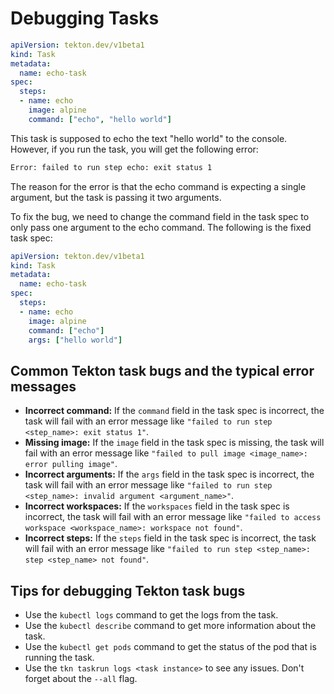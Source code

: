 # Debugging Tasks

```yaml
apiVersion: tekton.dev/v1beta1
kind: Task
metadata:
  name: echo-task
spec:
  steps:
  - name: echo
    image: alpine
    command: ["echo", "hello world"]
```

This task is supposed to echo the text "hello world" to the console. However, if you run the task, you will get the following error:

```bash
Error: failed to run step echo: exit status 1
```

The reason for the error is that the echo command is expecting a single argument, but the task is passing it two arguments.

To fix the bug, we need to change the command field in the task spec to only pass one argument to the echo command. The following is the fixed task spec:

```yaml
apiVersion: tekton.dev/v1beta1
kind: Task
metadata:
  name: echo-task
spec:
  steps:
  - name: echo
    image: alpine
    command: ["echo"]
    args: ["hello world"]
```

## Common Tekton task bugs and the typical error messages

* **Incorrect command:** If the `command` field in the task spec is incorrect, the task will fail with an error message like `"failed to run step <step_name>: exit status 1"`.
* **Missing image:** If the `image` field in the task spec is missing, the task will fail with an error message like `"failed to pull image <image_name>: error pulling image"`.
* **Incorrect arguments:** If the `args` field in the task spec is incorrect, the task will fail with an error message like `"failed to run step <step_name>: invalid argument <argument_name>"`.
* **Incorrect workspaces:** If the `workspaces` field in the task spec is incorrect, the task will fail with an error message like `"failed to access workspace <workspace_name>: workspace not found"`.
* **Incorrect steps:** If the `steps` field in the task spec is incorrect, the task will fail with an error message like `"failed to run step <step_name>: step <step_name> not found"`.

## Tips for debugging Tekton task bugs

* Use the `kubectl logs` command to get the logs from the task.
* Use the `kubectl describe` command to get more information about the task.
* Use the `kubectl get pods` command to get the status of the pod that is running the task.
* Use the `tkn taskrun logs <task instance>` to see any issues. Don't forget about the `--all` flag.
